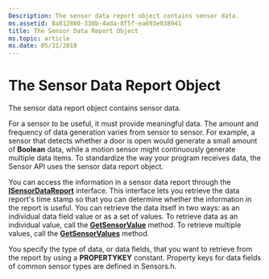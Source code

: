 ```yaml
---
Description: The sensor data report object contains sensor data.
ms.assetid: 8a812860-338b-4ada-8f5f-ea693e038941
title: The Sensor Data Report Object
ms.topic: article
ms.date: 05/31/2018
---
```


# The Sensor Data Report Object

The sensor data report object contains sensor data.

For a sensor to be useful, it must provide meaningful data. The amount and frequency of data generation varies from sensor to sensor. For example, a sensor that detects whether a door is open would generate a small amount of **Boolean** data, while a motion sensor might continuously generate multiple data items. To standardize the way your program receives data, the Sensor API uses the sensor data report object.

You can access the information in a sensor data report through the [**ISensorDataReport**](/windows/desktop/api/sensorsapi/nn-sensorsapi-isensordatareport) interface. This interface lets you retrieve the data report's time stamp so that you can determine whether the information in the report is useful. You can retrieve the data itself in two ways: as an individual data field value or as a set of values. To retrieve data as an individual value, call the [**GetSensorValue**](https://msdn.microsoft.com/library/Dd318856(v=VS.85).aspx) method. To retrieve multiple values, call the [**GetSensorValues**](https://msdn.microsoft.com/library/Dd318857(v=VS.85).aspx) method.

You specify the type of data, or data fields, that you want to retrieve from the report by using a **PROPERTYKEY** constant. Property keys for data fields of common sensor types are defined in Sensors.h.

 

 



